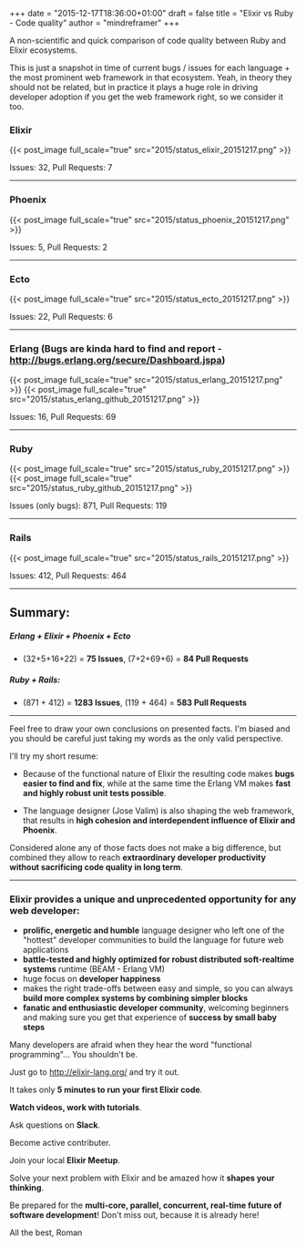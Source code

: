 +++
date = "2015-12-17T18:36:00+01:00"
draft = false
title = "Elixir vs Ruby - Code quality"
author = "mindreframer"
+++


A non-scientific and quick comparison of code quality between Ruby and Elixir ecosystems.

This is just a snapshot in time of current bugs / issues for each language + the most prominent web framework in that ecosystem. Yeah, in theory they should not be related, but in practice it plays a huge role in driving developer adoption if you get the web framework right, so we consider it too.

### Elixir

{{< post_image full_scale="true" src="2015/status_elixir_20151217.png" >}}


Issues: 32, Pull Requests: 7

<hr>

### Phoenix
{{< post_image full_scale="true" src="2015/status_phoenix_20151217.png" >}}

Issues: 5, Pull Requests: 2

<hr>

### Ecto
{{< post_image  full_scale="true" src="2015/status_ecto_20151217.png" >}}

Issues: 22, Pull Requests: 6

<hr>


### Erlang (Bugs are kinda hard to find and report - http://bugs.erlang.org/secure/Dashboard.jspa)

{{< post_image full_scale="true" src="2015/status_erlang_20151217.png" >}}
{{< post_image full_scale="true" src="2015/status_erlang_github_20151217.png" >}}

Issues: 16, Pull Requests: 69

<hr>

### Ruby
{{< post_image full_scale="true" src="2015/status_ruby_20151217.png" >}}
{{< post_image full_scale="true" src="2015/status_ruby_github_20151217.png" >}}


Issues (only bugs): 871, Pull Requests: 119

<hr>

### Rails
{{< post_image full_scale="true" src="2015/status_rails_20151217.png" >}}

Issues: 412, Pull Requests: 464


<hr>

## Summary:

##### Erlang + Elixir + Phoenix + Ecto
   - (32+5+16+22)   = **75 Issues**,   (7+2+69+6) = **84 Pull Requests**

##### Ruby + Rails:
  - (871 + 412) = **1283 Issues**, (119 + 464) = **583 Pull Requests**


<hr>

Feel free to draw your own conclusions on presented facts. I'm biased and you should be careful just taking my words as the only valid perspective.


I'll try my short resume:

  - Because of the functional nature of Elixir the resulting code makes **bugs easier to find and fix**, while at the same time the Erlang VM makes **fast and highly robust unit tests possible**.

  - The language designer (Jose Valim) is also shaping the web framework, that results in **high cohesion and interdependent influence of Elixir and Phoenix**.

Considered alone any of those facts does not make a big difference, but combined they allow to reach **extraordinary developer productivity without sacrificing code quality in long term**.


<hr>

### Elixir provides a unique and unprecedented opportunity for any web developer:


  - **prolific, energetic and humble** language designer who left one of the "hottest" developer communities to build the language for future web applications
  - **battle-tested and highly optimized for robust distributed soft-realtime systems** runtime (BEAM - Erlang VM)
  - huge focus on **developer happiness**
  - makes the right trade-offs between easy and simple, so you can always **build more complex systems by combining simpler blocks**
  - **fanatic and enthusiastic developer community**, welcoming beginners and making sure you get that experience of **success by small baby steps**


Many developers are afraid when they hear the word "functional programming"... You shouldn't be.


Just go to http://elixir-lang.org/ and try it out.

It takes only **5 minutes to run your first Elixir code**.

**Watch videos, work with tutorials**.

Ask questions on **Slack**.

Become active contributer.

Join your local **Elixir Meetup**.

Solve your next problem with Elixir and be amazed how it **shapes your thinking**.

Be prepared for the **multi-core, parallel, concurrent, real-time future of software development**! Don't miss out, because it is already here!

All the best,
Roman
